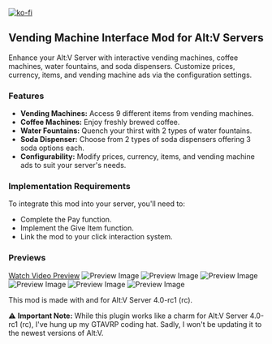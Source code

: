 [![ko-fi](https://ko-fi.com/img/githubbutton_sm.svg)](https://ko-fi.com/D1D44EGNM)

## Vending Machine Interface Mod for Alt:V Servers

Enhance your Alt:V Server with interactive vending machines, coffee machines, water fountains, and soda dispensers. Customize prices, currency, items, and vending machine ads via the configuration settings.

### Features

- **Vending Machines:** Access 9 different items from vending machines.
- **Coffee Machines:** Enjoy freshly brewed coffee.
- **Water Fountains:** Quench your thirst with 2 types of water fountains.
- **Soda Dispenser:** Choose from 2 types of soda dispensers offering 3 soda options each.
- **Configurability:** Modify prices, currency, items, and vending machine ads to suit your server's needs.

### Implementation Requirements

To integrate this mod into your server, you'll need to:

- Complete the Pay function.
- Implement the Give Item function.
- Link the mod to your click interaction system.

### Previews

[Watch Video Preview](https://youtu.be/9NIvQnNP_BE)
![Preview Image](https://cdn.discordapp.com/attachments/1200740606868197386/1232764962338766938/f.png?ex=662aa556&is=662953d6&hm=c0482360538a7b61de1f45ca715734ac245697d7c57d1ef6cec583f0f03a785c&)
![Preview Image](https://cdn.discordapp.com/attachments/1200740606868197386/1232764962632503378/a.png?ex=662aa556&is=662953d6&hm=cba1dd8097f1032373888a7501a3e3591feabe87021ae7e298fb5faa299e4caa&)
![Preview Image](https://cdn.discordapp.com/attachments/1200740606868197386/1232764962930294804/b.png?ex=662aa556&is=662953d6&hm=3dbb3a1cb49a2d26b27c7ff710052653bdb5eac9865b1f48ff8a24accf964eae&)
![Preview Image](https://cdn.discordapp.com/attachments/1200740606868197386/1232764963349594132/c.png?ex=662aa556&is=662953d6&hm=7775ddae58f4f23cdd56afeb01ca3fd8329a29c52cc371d6db7147e567d6e324&)
![Preview Image](https://cdn.discordapp.com/attachments/1200740606868197386/1232764963823685724/d.png?ex=662aa557&is=662953d7&hm=456258bde9ba4c011bb325b741fb57e9085e71b57f26247e5408362efe88aada&)
![Preview Image](https://cdn.discordapp.com/attachments/1200740606868197386/1232764964104568842/e.png?ex=662aa557&is=662953d7&hm=c86fd36e43250645d6a09e2294934f2f55cd98fd30c0c58c8c8bcdfecad9c013&)

This mod is made with and for Alt:V Server 4.0-rc1 (rc).

⚠️ **Important Note:** While this plugin works like a charm for Alt:V Server 4.0-rc1 (rc), I've hung up my GTAVRP coding hat. Sadly, I won't be updating it to the newest versions of Alt:V.
